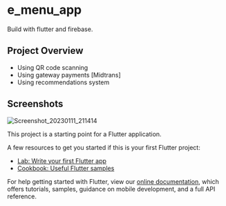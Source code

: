 # e_menu_app

Build with flutter and firebase.

## Project Overview
* Using QR code scanning
* Using gateway payments [Midtrans]
* Using recommendations system

## Screenshots

![Screenshot_20230111_211414](https://user-images.githubusercontent.com/90899681/211830715-4136baf6-3fa0-4757-94ef-0c6ea78965ea.png)

This project is a starting point for a Flutter application.

A few resources to get you started if this is your first Flutter project:

- [Lab: Write your first Flutter app](https://flutter.dev/docs/get-started/codelab)
- [Cookbook: Useful Flutter samples](https://flutter.dev/docs/cookbook)

For help getting started with Flutter, view our
[online documentation](https://flutter.dev/docs), which offers tutorials,
samples, guidance on mobile development, and a full API reference.
